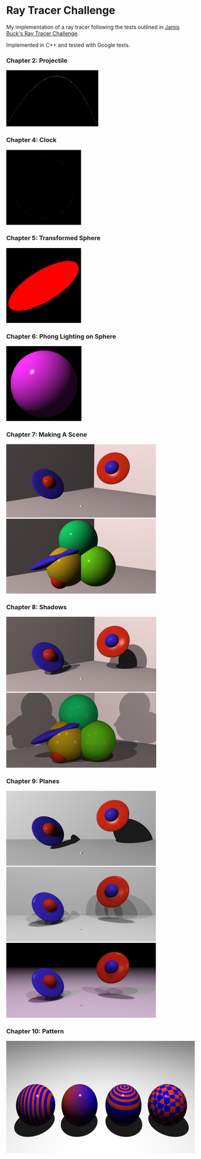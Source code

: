 # Ray Tracer Challenge
My implementation of a ray tracer following the tests outlined in [Jamis Buck's Ray Tracer Challenge](http://raytracerchallenge.com/).

Implemented in C++ and tested with Google tests. 

### Chapter 2: Projectile

<img src="example_imgs/0_projectile.png" height="150"> 

### Chapter 4: Clock

<img src="example_imgs/1_clock.png" height="200">

### Chapter 5: Transformed Sphere

<img src="example_imgs/2_sheared_sphere.png" height="200"></br>

### Chapter 6: Phong Lighting on Sphere 

<img src="example_imgs/3_phong_lit_sphere.png" height="200"></br>

### Chapter 7: Making A Scene

<img src="example_imgs/4_making_a_scene.png" width="400"></br>
<img src="example_imgs/4_making_a_scene2.png" width="400"></br>

### Chapter 8: Shadows

<img src="example_imgs/5_making_a_scene_shadows.png" height="200"></br>
<img src="example_imgs/5_making_a_scene_shadows2.png" height="200"></br>

### Chapter 9: Planes
<img src="example_imgs/9_planes_1.jpg" height="200"></br>
<img src="example_imgs/9_planes_2.jpg" height="200"></br>
<img src="example_imgs/9_planes_3.jpg" height="200"></br>

### Chapter 10: Pattern

[//]: # (<img src="example_imgs/10_patterns_checkered_plane.png" height="150"> <img src="example_imgs/10_patterns_gradient_plane.png" height="150"></br>)

[//]: # (<img src="example_imgs/10_patterns_rings_plane.png" height="150"> <img src="example_imgs/10_patterns_striped_plane.png" height="150"></br>)
<img src="example_imgs/10_patterns_spheres.png" height="300"></br>
